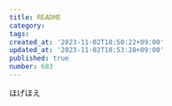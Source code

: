 ```yaml
---
title: README
category:
tags:
created_at: '2023-11-02T18:50:22+09:00'
updated_at: '2023-11-02T18:53:28+09:00'
published: true
number: 683
---
```


ほげほえ

